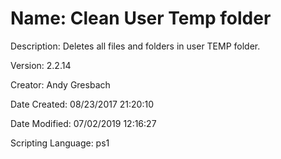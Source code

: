 ﻿# Name: Clean User Temp folder

Description: Deletes all files and folders in user TEMP folder.

Version: 2.2.14

Creator: Andy Gresbach

Date Created: 08/23/2017 21:20:10

Date Modified: 07/02/2019 12:16:27

Scripting Language: ps1

